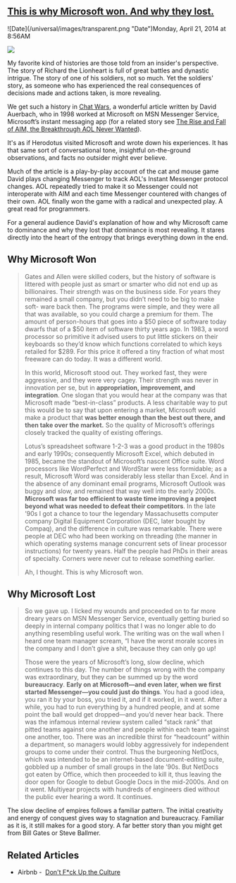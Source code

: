 ## [This is why Microsoft won. And why they lost.](/blog/2014/4/21/this-is-why-microsoft-won-and-why-they-lost.html)

<div class="journal-entry-tag journal-entry-tag-post-title"><span class="posted-on">![Date](/universal/images/transparent.png "Date")Monday, April 21, 2014 at 8:56AM</span></div>

<div class="body">

![](https://farm4.staticflickr.com/3708/13950633693_6f5c0dc78a_m.jpg)

My favorite kind of histories are those told from an insider's perspective. The story of Richard the Lionheart is full of great battles and dynastic intrigue. The story of one of his soldiers, not so much. Yet the soldiers' story, as someone who has experienced the real consequences of decisions made and actions taken, is more revealing.

We get such a history in [Chat Wars](http://nplusonemag.com/chat-wars), a wonderful article written by David Auerbach, who in 1998 worked at Microsoft on MSN Messenger Service, Microsoft’s instant messaging app (for a related story see [The Rise and Fall of AIM, the Breakthrough AOL Never Wanted](http://mashable.com/2014/04/15/aim-history/)).

It's as if Herodotus visited Microsoft and wrote down his experiences. It has that same sort of conversational tone, insightful on-the-ground observations, and facts no outsider might ever believe.

Much of the article is a play-by-play account of the cat and mouse game David plays changing Messenger to track AOL's Instant Messenger protocol changes. AOL repeatedly tried to make it so Messenger could not interoperate with AIM and each time Messenger countered with changes of their own. AOL finally won the game with a radical and unexpected play. A great read for programmers. 

For a general audience David's explanation of how and why Microsoft came to dominance and why they lost that dominance is most revealing. It stares directly into the heart of the entropy that brings everything down in the end.

## Why Microsoft Won<span style="font-size: 12px;"> </span>

> Gates and Allen were skilled coders, but the history of software is littered with people just as smart or smarter who did not end up as billionaires. Their strength was on the business side. For years they remained a small company, but you didn’t need to be big to make soft- ware back then. The programs were simple, and they were all that was available, so you could charge a premium for them. The amount of person-hours that goes into a $50 piece of software today dwarfs that of a $50 item of software thirty years ago. In 1983, a word processor so primitive it advised users to put little stickers on their keyboards so they’d know which functions correlated to which keys retailed for $289\. For this price it offered a tiny fraction of what most freeware can do today. It was a different world.
> 
> In this world, Microsoft stood out. They worked fast, they were aggressive, and they were very cagey. Their strength was never in innovation per se, but in **appropriation, improvement, and integration**. One slogan that you would hear at the company was that Microsoft made “best-in-class” products. A less charitable way to put this would be to say that upon entering a market, Microsoft would make a product that **was better enough than the best out there, and then take over the market.** So the quality of Microsoft’s offerings closely tracked the quality of existing offerings.
> 
> Lotus’s spreadsheet software 1-2-3 was a good product in the 1980s and early 1990s; consequently Microsoft Excel, which debuted in 1985, became the standout of Microsoft’s nascent Office suite. Word processors like WordPerfect and WordStar were less formidable; as a result, Microsoft Word was considerably less stellar than Excel. And in the absence of any dominant email programs, Microsoft Outlook was buggy and slow, and remained that way well into the early 2000s. **Microsoft was far too efficient to waste time improving a project beyond what was needed to defeat their competitors**. In the late ’90s I got a chance to tour the legendary Massachusetts computer company Digital Equipment Corporation (DEC, later bought by Compaq), and the difference in culture was remarkable. There were people at DEC who had been working on threading (the manner in which operating systems manage concurrent sets of linear processor instructions) for twenty years. Half the people had PhDs in their areas of specialty. Corners were never cut to release something earlier.
> 
> Ah, I thought. This is why Microsoft won.

## Why Microsoft Lost

> So we gave up. I licked my wounds and proceeded on to far more dreary years on MSN Messenger Service, eventually getting buried so deeply in internal company politics that I was no longer able to do anything resembling useful work. The writing was on the wall when I heard one team manager scream, “I have the worst morale scores in the company and I don’t give a shit, because they can only go up!
> 
> Those were the years of Microsoft’s long, slow decline, which continues to this day. The number of things wrong with the company was extraordinary, but they can be summed up by the word **bureaucracy**. **Early on at Microsoft—and even later, when we first started Messenger—you could just do things**. You had a good idea, you ran it by your boss, you tried it, and if it worked, in it went. After a while, you had to run everything by a hundred people, and at some point the ball would get dropped—and you’d never hear back. There was the infamous internal review system called “stack rank” that pitted teams against one another and people within each team against one another, too. There was an incredible thirst for “headcount” within a department, so managers would lobby aggressively for independent groups to come under their control. Thus the burgeoning NetDocs, which was intended to be an internet-based document-editing suite, gobbled up a number of small groups in the late ’90s. But NetDocs got eaten by Office, which then proceeded to kill it, thus leaving the door open for Google to debut Google Docs in the mid-2000s. And on it went. Multiyear projects with hundreds of engineers died without the public ever hearing a word. It continues.

The slow decline of empires follows a familiar pattern. The initial creativity and energy of conquest gives way to stagnation and bureaucracy. Familiar as it is, it still makes for a good story. A far better story than you might get from Bill Gates or Steve Ballmer.

## Related Articles

*   Airbnb -  [Don't F*ck Up the Culture](https://medium.com/p/597cde9ee9d4)

</div>